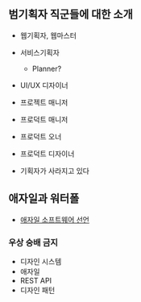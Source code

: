 ## 범기획자 직군들에 대한 소개

- 웹기획자, 웹마스터
- 서비스기획자
	- Planner? 
- UI/UX 디자이너
- 프로젝트 매니저
- 프로덕트 매니저
- 프로덕트 오너
- 프로덕트 디자이너

- 기획자가 사라지고 있다

## 애자일과 워터폴

- [애자일 소프트웨어 선언](https://agilemanifesto.org/iso/ko/manifesto.html)

### 우상 숭배 금지

- 디자인 시스템
- 애자일
- REST API
- 디자인 패턴 